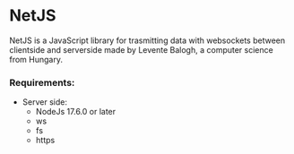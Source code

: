 # NetJS
NetJS is a JavaScript library for trasmitting data with websockets between clientside and serverside made by Levente Balogh, a computer science from Hungary.

### Requirements:
 - Server side:
	- NodeJs 17.6.0 or later
	 - ws
	 - fs
	 - https

